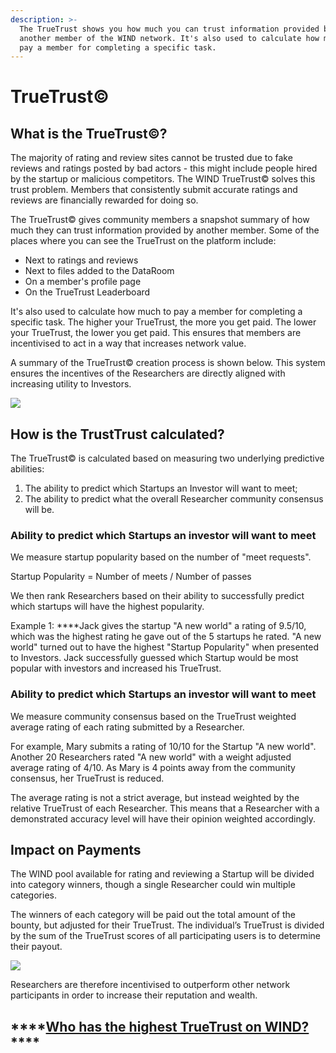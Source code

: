 ```yaml
---
description: >-
  The TrueTrust shows you how much you can trust information provided by
  another member of the WIND network. It's also used to calculate how much to
  pay a member for completing a specific task.
---
```


# TrueTrust©

## What is the TrueTrust©?  

The majority of rating and review sites cannot be trusted due to fake reviews and ratings posted by bad actors - this might include people hired by the startup or malicious competitors.  The WIND TrueTrust© solves this trust problem. Members that consistently submit accurate ratings and reviews are financially rewarded for doing so. 

The TrueTrust© gives community members a snapshot summary of how much they can trust information provided by another member. Some of the places where you can see the TrueTrust on the platform include: 

* Next to ratings and reviews
* Next to files added to the DataRoom
* On a member's profile page
* On the TrueTrust Leaderboard 

It's also used to calculate how much to pay a member for completing a specific task. The higher your TrueTrust, the more you get paid. The lower your TrueTrust, the lower you get paid. This ensures that members are incentivised to act in a way that increases network value. 

A summary of the TrueTrust© creation process is shown below. This system ensures the incentives of the Researchers are directly aligned with increasing utility to Investors.

![](https://lh6.googleusercontent.com/XsN1KYSpMli5X53llocUlEJ83XEgG_iIBk0jpqoLaXowUm8vD82o7iavPbNCLL7yjPdtYha6LouqDyLZRjZLK2lSDevdNjhnbEloYfE0kJ2gdG3t5t6p0_Xo1ik6s5W519NB52nr)

## How is the TrustTrust calculated? 

The TrueTrust© is calculated based on measuring two underlying predictive abilities:

1. The ability to predict which Startups an Investor will want to meet;
2. The ability to predict what the overall Researcher community consensus will be. 

### **Ability to predict which Startups an investor will want to meet**

We measure startup popularity based on the number of "meet requests".   

Startup Popularity = Number of meets / Number of passes   
  
We then rank Researchers based on their ability to successfully predict which startups will have the highest popularity.   
  
Example  1: ****Jack gives the startup "A new world" a rating of 9.5/10, which was the highest rating he gave out of the 5 startups he rated. "A new world" turned out to have the highest "Startup Popularity" when presented to Investors. Jack successfully guessed which Startup would be most popular with investors and increased his TrueTrust.

### **Ability to predict which Startups an investor will want to meet**

We measure community consensus based on the TrueTrust weighted average rating of each rating submitted by a Researcher.   
  
For example, Mary submits a rating of 10/10 for the Startup "A new world". Another 20 Researchers rated "A new world" with a weight adjusted average rating of 4/10. As Mary is 4 points away from the community consensus, her TrueTrust is reduced. 

The average rating is not a strict average, but instead weighted by the relative TrueTrust of each Researcher.  This means that a Researcher with a demonstrated accuracy level will have their opinion weighted accordingly.

## Impact on Payments

The WIND pool available for rating and reviewing a Startup will be divided into category winners, though a single Researcher could win multiple categories.  

The winners of each category will be paid out the total amount of the bounty, but adjusted for their TrueTrust.  The individual’s TrueTrust is divided by the sum of the TrueTrust scores of all participating users is to determine their payout.

![](https://lh4.googleusercontent.com/aDYjtYjJxZ2AaudqaIpDUBKJOugweD8scV_yxHfETSVtoGmu9qy7Gf_EvaXDlwwAwLxx55jZkohkNJ05uwnSjQT_gbjHuQtfthukIeiu7xzf6AUIG827LdDI2sMgmlADMSIJfju2)

Researchers are therefore incentivised to outperform other network participants in order to increase their reputation and wealth. 

## \*\*\*\*[**Who has the highest TrueTrust on WIND?** ](https://windprotocol.com/platform/members)\*\*\*\*

